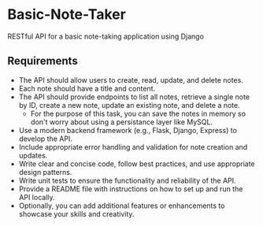 # Basic-Note-Taker
RESTful API for a basic note-taking application using Django

## Requirements

- The API should allow users to create, read, update, and delete notes.
- Each note should have a title and content.
- The API should provide endpoints to list all notes, retrieve a single note by ID, create a new note, update an existing note, and delete a note.
  - For the purpose of this task, you can save the notes in memory so don't worry about using a persistance layer like MySQL.
- Use a modern backend framework (e.g., Flask, Django, Express) to develop the API.
- Include appropriate error handling and validation for note creation and updates.
- Write clear and concise code, follow best practices, and use appropriate design patterns.
- Write unit tests to ensure the functionality and reliability of the API.
- Provide a README file with instructions on how to set up and run the API locally.
- Optionally, you can add additional features or enhancements to showcase your skills and creativity.
